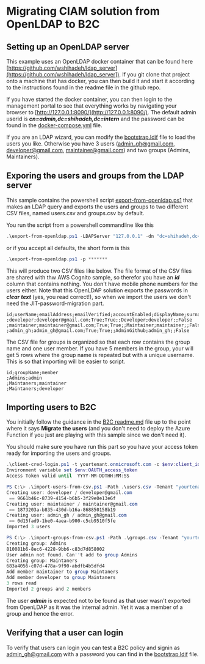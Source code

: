 # Migrating CIAM solution from OpenLDAP to B2C

## Setting up an OpenLDAP server
This example uses an OpenLDAP docker container that can be found here [https://github.com/wshihadeh/ldap_server](https://github.com/wshihadeh/ldap_server]). If you git clone that project onto a machine that has docker, you can then build it and start it according to the instructions found in the readme file in the github repo.

If you have started the docker container, you can then login to the management portal to see that everything works by navigating your browser to [http://127.0.0.1:8090/](http://127.0.0.1:8090/). The default admin userid is ***cn=admin,dc=shihadeh,dc=intern*** and the password can be found in the [docker-compose.yml](https://github.com/wshihadeh/ldap_server/blob/master/docker-compose.yml) file.

If you are an LDAP wizard, you can modify the [bootstrap.ldif](https://github.com/wshihadeh/ldap_server/blob/master/bootstrap.ldif) file to load the users you like. Otherwise you have 3 users (admin_gh@gmail.com, developer@gmail.com, maintainer@gmail.com) and two groups (Admins, Maintainers).
 
## Exporing the users and groups from the LDAP server
This sample contains the powershell script [export-from-openldap.ps1](https://github.com/azure-ad-b2c/samples/blob/master/policies/signin-migration/ldap/scripts/export-from-openldap.ps1) that makes an LDAP query and exports the users and groups to two different CSV files, named users.csv and groups.csv by default.

You run the script from a powershell commandline like this
```Powershell
.\export-from-openldap.ps1 -LDAPServer "127.0.0.1" -dn "dc=shihadeh,dc=intern" -u "admin" -p ******* -f .\users.csv -g .\groups.csv -d ";"
```

or if you accept all defaults, the short form is this
```Powershell
.\export-from-openldap.ps1 -p ******* 
```

This will produce two CSV files like below. The file format of the CSV files are shared with thw AWS Cognito sample, so therefor you have an ***id*** column that contains nothing. You don't have mobile phone numbers for the users either. Note that this OpenLDAP solution exports the passwords in ***clear text*** (yes, you read correct!), so when we import the users we don't need the JIT-password-migration part.

```CSV
id;userName;emailAddress;emailVerified;accountEnabled;displayName;surname;givenname;mobile;phoneNumberVerified
;developer;developer@gmail.com;True;True;;Developer;developer;;False
;maintainer;maintainer@gmail.com;True;True;;Maintainer;maintainer;;False
;admin_gh;admin_gh@gmail.com;True;True;;AdminGithub;admin_gh;;False
```

The CSV file for groups is organized so that each row contains the group name and one user member. If you have 5 members in the group, your will get 5 rows where the group name is repeated but with a unique username. This is so that importing will be easier to script.

```CSV
id;groupName;member
;Admins;admin
;Maintaners;maintainer
;Maintaners;developer
```

## Importing users to B2C

You initially follow the guidance in the [B2C readme.md](https://github.com/azure-ad-b2c/samples/tree/master/policies/signin-migration/b2c) file up to the point where it says **Migrate the users** (and you don't need to deploy the Azure Function if you just are playing with this sample since we don't need it).

You should make sure you have run this part so you have your access token ready for importing the users and groups.

```Powershell
.\client-cred-login.ps1 -t yourtenant.onmicrosoft.com -c $env:client_id -s $env:client_secret
Environment variable set $env:OAUTH_access_token
Access Token valid until  YYYY-MM-DDTHH:MM:SS
```

```Powershell
PS C:\> .\import-users-from-csv.ps1 -Path .\users.csv -Tenant "yourtenant"
Creating user: developer / developer@gmail.com
 == 9661b46c-8739-4154-b6b5-3f29e0e13e6f
Creating user: maintainer / maintainer@gmail.com
 == 1873203a-b835-430d-b16a-868850158b19
Creating user: admin_gh / admin_gh@gmail.com
 == 0d15fad9-1be0-4aea-b900-c5cb9510f5fe
Imported 3 users
```

```Powershell
PS C:\> .\import-groups-from-csv.ps1 -Path .\groups.csv -Tenant "yourtenant"
Creating group: Admins
810081b6-8ec6-4228-9bb6-c83d7d858002
User admin not found. Can''t add to group Admins
Creating group: Maintaners
683a4056-c07d-478a-9f90-abdfb4b5dfd4
Add member maintainer to group Maintaners
Add member developer to group Maintaners
3 rows read
Imported 2 groups and 2 members
```

The user ***admin*** is expected not to be found as that user wasn't exported from OpenLDAP as it was the internal admin. Yet it was a member of a group and hence the error.

## Verifying that a user can login

To verify that users can login you can test a B2C policy and signin as admin_gh@gmail.com with a password you can find in the [bootstrap.ldif](https://github.com/wshihadeh/ldap_server/blob/master/bootstrap.ldif) file. 

